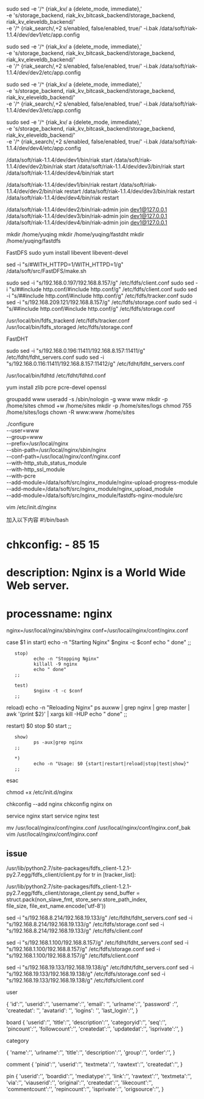 
sudo sed -e '/^ {riak_kv/ a {delete_mode, immediate},' \
         -e 's/storage_backend, riak_kv_bitcask_backend/storage_backend, riak_kv_eleveldb_backend/' \
         -e '/^ {riak_search/,+2 s/enabled, false/enabled, true/' -i.bak /data/soft/riak-1.1.4/dev/dev1/etc/app.config
         
sudo sed -e '/^ {riak_kv/ a {delete_mode, immediate},' \
         -e 's/storage_backend, riak_kv_bitcask_backend/storage_backend, riak_kv_eleveldb_backend/' \
         -e '/^ {riak_search/,+2 s/enabled, false/enabled, true/' -i.bak /data/soft/riak-1.1.4/dev/dev2/etc/app.config

sudo sed -e '/^ {riak_kv/ a {delete_mode, immediate},' \
         -e 's/storage_backend, riak_kv_bitcask_backend/storage_backend, riak_kv_eleveldb_backend/' \
         -e '/^ {riak_search/,+2 s/enabled, false/enabled, true/' -i.bak /data/soft/riak-1.1.4/dev/dev3/etc/app.config
         
sudo sed -e '/^ {riak_kv/ a {delete_mode, immediate},' \
         -e 's/storage_backend, riak_kv_bitcask_backend/storage_backend, riak_kv_eleveldb_backend/' \
         -e '/^ {riak_search/,+2 s/enabled, false/enabled, true/' -i.bak /data/soft/riak-1.1.4/dev/dev4/etc/app.config



/data/soft/riak-1.1.4/dev/dev1/bin/riak start
/data/soft/riak-1.1.4/dev/dev2/bin/riak start
/data/soft/riak-1.1.4/dev/dev3/bin/riak start
/data/soft/riak-1.1.4/dev/dev4/bin/riak start


/data/soft/riak-1.1.4/dev/dev1/bin/riak restart
/data/soft/riak-1.1.4/dev/dev2/bin/riak restart
/data/soft/riak-1.1.4/dev/dev3/bin/riak restart
/data/soft/riak-1.1.4/dev/dev4/bin/riak restart

/data/soft/riak-1.1.4/dev/dev2/bin/riak-admin join dev1@127.0.0.1
/data/soft/riak-1.1.4/dev/dev3/bin/riak-admin join dev1@127.0.0.1
/data/soft/riak-1.1.4/dev/dev4/bin/riak-admin join dev1@127.0.0.1


mkdir /home/yuqing
mkdir /home/yuqing/fastdht
mkdir /home/yuqing/fastdfs

FastDFS
sudo yum install libevent libevent-devel

sed -i "s/#WITH_HTTPD=1/WITH_HTTPD=1/g" /data/soft/src/FastDFS/make.sh

sudo sed -i "s/192.168.0.197/192.168.8.157/g" /etc/fdfs/client.conf
sudo sed -i "s/##include http.conf/#include http.conf/g" /etc/fdfs/client.conf
sudo sed -i "s/##include http.conf/#include http.conf/g" /etc/fdfs/tracker.conf
sudo sed -i "s/192.168.209.121/192.168.8.157/g" /etc/fdfs/storage.conf
sudo sed -i "s/##include http.conf/#include http.conf/g" /etc/fdfs/storage.conf

/usr/local/bin/fdfs_trackerd /etc/fdfs/tracker.conf
/usr/local/bin/fdfs_storaged /etc/fdfs/storage.conf

FastDHT

sudo sed -i "s/192.168.0.196:11411/192.168.8.157:11411/g" /etc/fdht/fdht_servers.conf
sudo sed -i "s/192.168.0.116:11411/192.168.8.157:11412/g" /etc/fdht/fdht_servers.conf

/usr/local/bin/fdhtd /etc/fdht/fdhtd.conf

yum install zlib pcre pcre-devel openssl

groupadd www
useradd -s /sbin/nologin -g www www
mkdir -p /home/sites
chmod +w /home/sites
mkdir -p /home/sites/logs
chmod 755 /home/sites/logs
chown -R www:www /home/sites



./configure \
    --user=www\
    --group=www\
    --prefix=/usr/local/nginx\
    --sbin-path=/usr/local/nginx/sbin/nginx\
    --conf-path=/usr/local/nginx/conf/nginx.conf\
    --with-http_stub_status_module\
    --with-http_ssl_module\
    --with-pcre\
    --add-module=/data/soft/src/nginx_module/nginx-upload-progress-module\
    --add-module=/data/soft/src/nginx_module/nginx_upload_module\
    --add-module=/data/soft/src/nginx_module/fastdfs-nginx-module/src


vim /etc/init.d/nginx

加入以下内容
#!/bin/bash
#
# chkconfig: - 85 15
# description: Nginx is a World Wide Web server.
# processname: nginx

nginx=/usr/local/nginx/sbin/nginx
conf=/usr/local/nginx/conf/nginx.conf

case $1 in
       start)
              echo -n "Starting Nginx"
              $nginx -c $conf
              echo " done"
       ;;

       stop)
              echo -n "Stopping Nginx"
              killall -9 nginx
              echo " done"
       ;;

       test)
              $nginx -t -c $conf
       ;;

reload)
              echo -n "Reloading Nginx"
              ps auxww | grep nginx | grep master | awk '{print $2}' | xargs kill -HUP
              echo " done"
       ;;

restart)
$0 stop
$0 start
       ;;

       show)
              ps -aux|grep nginx
       ;;

       *)
              echo -n "Usage: $0 {start|restart|reload|stop|test|show}"
       ;;
esac


chmod +x /etc/init.d/nginx

chkconfig --add nginx
chkconfig nginx on

service nginx start
service nginx test

mv /usr/local/nginx/conf/nginx.conf /usr/local/nginx/conf/nginx.conf_bak
vim /usr/local/nginx/conf/nginx.conf


issue
-------------------------
/usr/lib/python2.7/site-packages/fdfs_client-1.2.1-py2.7.egg/fdfs_client/client.py
for tr in [tracker_list]:


/usr/lib/python2.7/site-packages/fdfs_client-1.2.1-py2.7.egg/fdfs_client/storage_client.py
send_buffer = struct.pack(non_slave_fmt, store_serv.store_path_index, \
                                                    file_size, file_ext_name.encode('utf-8'))



sed -i "s/192.168.8.214/192.168.19.133/g" /etc/fdht/fdht_servers.conf
sed -i "s/192.168.8.214/192.168.19.133/g" /etc/fdfs/storage.conf
sed -i "s/192.168.8.214/192.168.19.133/g" /etc/fdfs/client.conf


sed -i "s/192.168.1.100/192.168.8.157/g" /etc/fdht/fdht_servers.conf
sed -i "s/192.168.1.100/192.168.8.157/g" /etc/fdfs/storage.conf
sed -i "s/192.168.1.100/192.168.8.157/g" /etc/fdfs/client.conf


sed -i "s/192.168.19.133/192.168.19.138/g" /etc/fdht/fdht_servers.conf
sed -i "s/192.168.19.133/192.168.19.138/g" /etc/fdfs/storage.conf
sed -i "s/192.168.19.133/192.168.19.138/g" /etc/fdfs/client.conf





user

{
  'id':'',
  'userid':'',
  'username':'',
  'email': '',
  'urlname':'',
  'password' :'',
  'createdat': '',
  'avatarid': '',
  'logins': '',
  'last_login':'', 
}

board
{
'userid':'',
'title':'',
'description':'',
'categoryid':'',
'seq':'',
'pincount':'',
'followcount':'',
'createdat':'',
'updatedat':'',
'isprivate':'',
}

category

{
'name':'',
'urlname':'',
'title':'',
'description':'',
'group':'',
'order':'',
}

comment
{
'pinid':'',
'userid':'',
'textmeta':'',
'rawtext':'',
'createdat':'',
}

pin
{
'userid':'',
'boardid':'',
'mediatype':'',
'link':'',
'rawtext':'',
'textmeta':'',
'via':'',
'viauserid':'',
'original':'',
'createdat':'',
'likecount':'',
'commentcount':'',
'repincount':'',
'isprivate':'',
'origsource':'',
}



